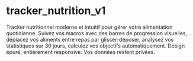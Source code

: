 # tracker_nutrition_v1
Tracker nutritionnel moderne et intuitif pour gérer votre alimentation quotidienne. Suivez vos macros avec des barres de progression visuelles, déplacez vos aliments entre repas par glisser-déposer, analysez vos statistiques sur 30 jours, calculez vos objectifs automatiquement. Design épuré, entièrement responsive. Vos données restent privées.
